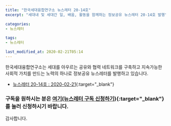 ```yaml
---
title: "한국세대융합연구소 뉴스레터 20-14호"
excerpt: "세대내 및 세대간 일, 배움, 활동을 함께하는 정보공유 뉴스레터 20-14호 발행"

categories:
- 뉴스레터

tags:
- 뉴스레터

last_modified_at: 2020-02-21T05:14
---
```


한국세대융합연구소는 세대를 아우르는 공유와 협력 네트워크를 구축하고 지속가능한 사회적 가치를 만드는 노력의 하나로 정보공유 뉴스레터를 발행하고 있습니다.

* [뉴스레터 20-14호 : 2020-02-21](https://drive.google.com/uc?export=view&id=1PY5fYqYQWnYtqT-rB8RM59KKWK-8MMLd){:target="_blank"}


### 구독을 원하시는 분은 [여기(뉴스레터 구독 신청하기)](https://forms.gle/MJ5gVHCdunBXXWVB7){:target="_blank"} 를 눌러 신청하시기 바랍니다.


감사합니다.